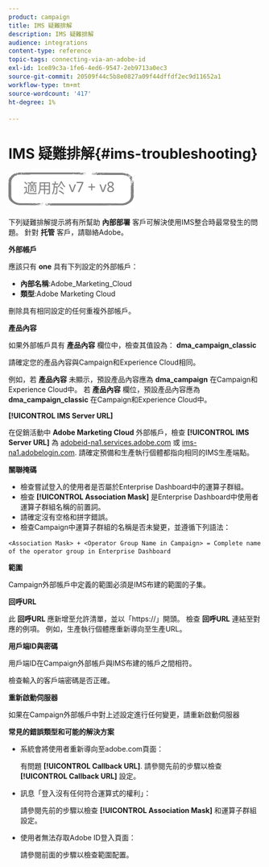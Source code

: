 ```yaml
---
product: campaign
title: IMS 疑難排解
description: IMS 疑難排解
audience: integrations
content-type: reference
topic-tags: connecting-via-an-adobe-id
exl-id: 1ce89c3a-1fe6-4ed6-9547-2eb9713a0ec3
source-git-commit: 20509f44c5b8e0827a09f44dffdf2ec9d11652a1
workflow-type: tm+mt
source-wordcount: '417'
ht-degree: 1%

---
```


# IMS 疑難排解{#ims-troubleshooting}

![](../../assets/common.svg)

下列疑難排解提示將有所幫助 **內部部署** 客戶可解決使用IMS整合時最常發生的問題。 針對 **托管** 客戶，請聯絡Adobe。

**外部帳戶**

應該只有 **one** 具有下列設定的外部帳戶：

* **內部名稱**:Adobe_Marketing_Cloud
* **類型**:Adobe Marketing Cloud

刪除具有相同設定的任何重複外部帳戶。

**產品內容**

如果外部帳戶具有 **產品內容** 欄位中，檢查其值設為： **dma_campaign_classic**

請確定您的產品內容與Campaign和Experience Cloud相同。

例如，若 **產品內容** 未顯示，預設產品內容應為 **dma_campaign** 在Campaign和Experience Cloud中。 若 **產品內容** 欄位，預設產品內容應為 **dma_campaign_classic** 在Campaign和Experience Cloud中。

**[!UICONTROL IMS Server URL]**

在促銷活動中 **Adobe Marketing Cloud** 外部帳戶，檢查 **[!UICONTROL IMS Server URL]** 為 [adobeid-na1.services.adobe.com](https://adobeid-na1.services.adobe.com/) 或 [ims-na1.adobelogin.com](http://ims-na1.adobelogin.com/). 請確定預備和生產執行個體都指向相同的IMS生產端點。

**關聯掩碼**

* 檢查嘗試登入的使用者是否屬於Enterprise Dashboard中的運算子群組。
* 檢查 **[!UICONTROL Association Mask]** 是Enterprise Dashboard中使用者運算子群組名稱的前置詞。
* 請確定沒有空格和拼字錯誤。
* 檢查Campaign中運算子群組的名稱是否未變更，並遵循下列語法：

```
<Association Mask> + <Operator Group Name in Campaign> = Complete name of the operator group in Enterprise Dashboard
```

**範圍**

Campaign外部帳戶中定義的範圍必須是IMS布建的範圍的子集。

**回呼URL**

此 **回呼URL** 應新增至允許清單，並以「https://」開頭。 檢查 **回呼URL** 連結至對應的例項。 例如，生產執行個體應重新導向至生產URL。

**用戶端ID與密碼**

用戶端ID在Campaign外部帳戶與IMS布建的帳戶之間相符。

檢查輸入的客戶端密碼是否正確。

**重新啟動伺服器**

如果在Campaign外部帳戶中對上述設定進行任何變更，請重新啟動伺服器

**常見的錯誤類型和可能的解決方案**

* 系統會將使用者重新導向至adobe.com頁面：

   有問題 **[!UICONTROL Callback URL]**. 請參閱先前的步驟以檢查 **[!UICONTROL Callback URL]** 設定。

* 訊息「登入沒有任何符合運算式的權利」：

   請參閱先前的步驟以檢查 **[!UICONTROL Association Mask]** 和運算子群組設定。

* 使用者無法存取Adobe ID登入頁面：

   請參閱前面的步驟以檢查範圍配置。
